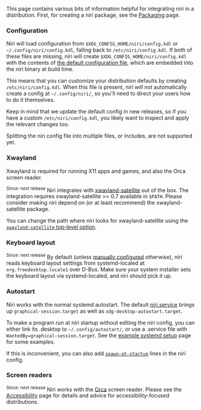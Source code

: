 This page contains various bits of information helpful for integrating niri in a distribution.
First, for creating a niri package, see the [Packaging](./Packaging-niri.md) page.

### Configuration

Niri will load configuration from `$XDG_CONFIG_HOME/niri/config.kdl` or `~/.config/niri/config.kdl`, falling back to `/etc/niri/config.kdl`.
If both of these files are missing, niri will create `$XDG_CONFIG_HOME/niri/config.kdl` with the contents of [the default configuration file](https://github.com/YaLTeR/niri/blob/main/resources/default-config.kdl), which are embedded into the niri binary at build time.

This means that you can customize your distribution defaults by creating `/etc/niri/config.kdl`.
When this file is present, niri *will not* automatically create a config at `~/.config/niri/`, so you'll need to direct your users how to do it themselves.

Keep in mind that we update the default config in new releases, so if you have a custom `/etc/niri/config.kdl`, you likely want to inspect and apply the relevant changes too.

Splitting the niri config file into multiple files, or includes, are not supported yet.

### Xwayland

Xwayland is required for running X11 apps and games, and also the Orca screen reader.

<sup>Since: next release</sup> Niri integrates with [xwayland-satellite](https://github.com/Supreeeme/xwayland-satellite) out of the box.
The integration requires xwayland-satellite >= 0.7 available in `$PATH`.
Please consider making niri depend on (or at least recommend) the xwayland-satellite package.

You can change the path where niri looks for xwayland-satellite using the [`xwayland-satellite` top-level option](./Configuration:-Miscellaneous.md#xwayland-satellite).

### Keyboard layout

<sup>Since: next release</sup> By default (unless [manually configured](./Configuration:-Input.md#layout) otherwise), niri reads keyboard layout settings from systemd-localed at `org.freedesktop.locale1` over D-Bus.
Make sure your system installer sets the keyboard layout via systemd-localed, and niri should pick it up.

### Autostart

Niri works with the normal systemd autostart.
The default [niri.service](https://github.com/YaLTeR/niri/blob/main/resources/niri.service) brings up `graphical-session.target` as well as `xdg-desktop-autostart.target`.

To make a program run at niri startup without editing the niri config, you can either link its .desktop to `~/.config/autostart/`, or use a .service file with `WantedBy=graphical-session.target`.
See the [example systemd setup](./Example-systemd-Setup.md) page for some examples.

If this is inconvenient, you can also add [`spawn-at-startup`](./Configuration:-Miscellaneous.md#spawn-at-startup) lines in the niri config.

### Screen readers

<sup>Since: next release</sup> Niri works with the [Orca](https://orca.gnome.org) screen reader.
Please see the [Accessibility](./Accessibility.md) page for details and advice for accessibility-focused distributions.
